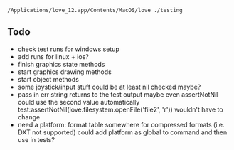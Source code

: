 `/Applications/love_12.app/Contents/MacOS/love ./testing`

## Todo
- check test runs for windows setup
- add runs for linux + ios?
- finish graphics state methods
- start graphics drawing methods
- start object methods
- some joystick/input stuff could be at least nil checked maybe?
- pass in err string returns to the test output
  maybe even assertNotNil could use the second value automatically
  test:assertNotNil(love.filesystem.openFile('file2', 'r')) wouldn't have to change
- need a platform: format table somewhere for compressed formats (i.e. DXT not supported)
  could add platform as global to command and then use in tests?